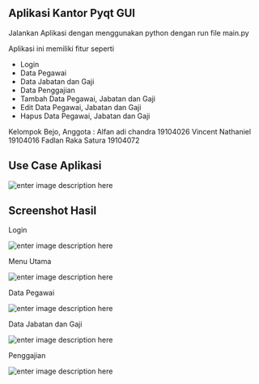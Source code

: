 ## Aplikasi Kantor Pyqt GUI
Jalankan Aplikasi dengan menggunakan python dengan run file main.py

Aplikasi ini memiliki fitur seperti
 - Login
 - Data Pegawai
 - Data Jabatan dan Gaji
 - Data Penggajian
 - Tambah Data Pegawai, Jabatan dan Gaji
 - Edit Data Pegawai, Jabatan dan Gaji
 - Hapus Data Pegawai, Jabatan dan Gaji

Kelompok Bejo, Anggota :
Alfan adi chandra 19104026
Vincent Nathaniel 19104016
Fadlan Raka Satura 19104072

## Use Case Aplikasi
![enter image description here](https://i.ibb.co/nz3zjXJ/Whats-App-Image-2021-07-25-at-11-53-45.jpg)

## Screenshot Hasil
Login

![enter image description here](https://i.ibb.co/Sm3P8RK/Screenshot-283.png)

Menu Utama

![enter image description here](https://i.ibb.co/x53NJMG/Screenshot-284.png)

Data Pegawai

![enter image description here](https://i.im.ge/2021/07/27/ITZCG.gif)

Data Jabatan dan Gaji

![enter image description here](https://i.im.ge/2021/07/27/IoQS8.gif)

Penggajian

![enter image description here](https://i.im.ge/2021/07/27/ITzVy.gif)